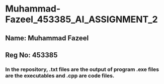 # Muhammad-Fazeel_453385_AI_ASSIGNMENT_2

## Name: Muhammad Fazeel
## Reg No: 453385
### In the repository, .txt files are the output of program .exe files are the executables and .cpp are code files.
